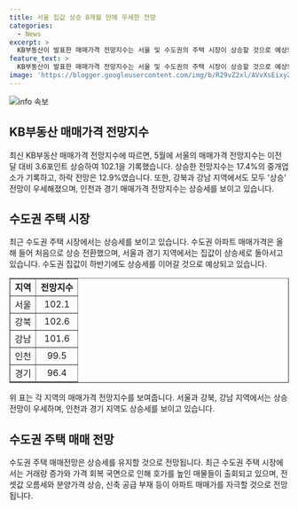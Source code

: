 ```yaml
---
title: 서울 집값 상승 8개월 만에 우세한 전망
categories:
  - News
excerpt: >
  KB부동산이 발표한 매매가격 전망지수는 서울 및 수도권의 주택 시장이 상승할 것으로 예상되고 있다고 보도되었다. 전망지수 상승에 따라 중개업소의 17.4%가 상승을 예상하며, 수도권 주요 지역에서도 집값이 상승세를 보이고 있다. 특히 하반기에는 경기 회복 추세와 공급 부족, 전월세 시장 불안으로 인해 수도권 집값이 상승세를 이어갈 것으로 예상되고 있다.
feature_text: >
  KB부동산이 발표한 매매가격 전망지수는 서울 및 수도권의 주택 시장이 상승할 것으로 예상되고 있다고 보도되었다. 전망지수 상승에 따라 중개업소의 17.4%가 상승을 예상하며, 수도권 주요 지역에서도 집값이 상승세를 보이고 있다. 특히 하반기에는 경기 회복 추세와 공급 부족, 전월세 시장 불안으로 인해 수도권 집값이 상승세를 이어갈 것으로 예상되고 있다.
image: 'https://blogger.googleusercontent.com/img/b/R29vZ2xl/AVvXsEixyZcFfHzMRdzZMjFBmAUKJYCLCGyLL1o632UiGVXcaFdKo_bkvkuCioo0uUKlGfBVcT3P84aROyZIXSBEx3Aw5nCQ3pTgDom1WDC4m8eifvWiAmWEEVb4x6G_l8C0QH225ldMjyaFvpxGEBGNO37VmDTDMHGhJPq73UglMfDca1-0aw/s1600/blogspot.png'
---
```


<p><img src="https://blogger.googleusercontent.com/img/b/R29vZ2xl/AVvXsEixyZcFfHzMRdzZMjFBmAUKJYCLCGyLL1o632UiGVXcaFdKo_bkvkuCioo0uUKlGfBVcT3P84aROyZIXSBEx3Aw5nCQ3pTgDom1WDC4m8eifvWiAmWEEVb4x6G_l8C0QH225ldMjyaFvpxGEBGNO37VmDTDMHGhJPq73UglMfDca1-0aw/s1600/blogspot.png" alt="info 속보" /></p>

<h2 data-ke-size="size26">KB부동산 매매가격 전망지수</h2>

<p data-ke-size="size16">최신 KB부동산 매매가격 전망지수에 따르면, 5월에 서울의 매매가격 전망지수는 이전 달 대비 3.6포인트 상승하여 102.1을 기록했습니다. 상승한 전망지수는 17.4%의 중개업소가 기록하고, 하락 전망은 12.9%였습니다. 또한, 강북과 강남 지역에서도 모두 '상승' 전망이 우세해졌으며, 인천과 경기 매매가격 전망지수는 상승세를 보이고 있습니다.</p>

<h2 data-ke-size="size26">수도권 주택 시장</h2>

<p data-ke-size="size16">최근 수도권 주택 시장에서는 상승세를 보이고 있습니다. 수도권 아파트 매매가격은 올해 들어 처음으로 상승 전환했으며, 서울과 경기 지역에서는 집값이 상승세로 돌아서고 있습니다. 수도권 집값이 하반기에도 상승세를 이어갈 것으로 예상되고 있습니다.</p>

<table style="width: 100%;" border="1">
<tbody>
<tr>
<td style="text-align: center; height: 17px;"><b>지역</b></td>
<td style="text-align: center; height: 17px;"><b>전망지수</b></td>
</tr>
<tr>
<td style="text-align: center; height: 17px;">서울</td>
<td style="text-align: center; height: 17px;">102.1</td>
</tr>
<tr>
<td style="text-align: center; height: 17px;">강북</td>
<td style="text-align: center; height: 17px;">102.6</td>
</tr>
<tr>
<td style="text-align: center; height: 17px;">강남</td>
<td style="text-align: center; height: 17px;">101.6</td>
</tr>
<tr>
<td style="text-align: center; height: 17px;">인천</td>
<td style="text-align: center; height: 17px;">99.5</td>
</tr>
<tr>
<td style="text-align: center; height: 17px;">경기</td>
<td style="text-align: center; height: 17px;">96.4</td>
</tr>
</tbody>
</table>

<p data-ke-size="size16">위 표는 각 지역의 매매가격 전망지수를 보여줍니다. 서울과 강북, 강남 지역에서는 상승 전망이 우세하며, 인천과 경기 지역도 상승세를 보이고 있습니다.</p> 

<h2 data-ke-size="size26">수도권 주택 매매 전망</h2>

<p data-ke-size="size16">수도권 주택 매매전망은 상승세를 유지할 것으로 전망됩니다. 최근 수도권 주택 시장에서는 거래량 증가와 가격 회복 국면으로 인해 호가를 높인 매물들이 출회되고 있으며, 전셋값 오름세와 분양가격 상승, 신축 공급 부재 등이 아파트 매매가를 자극할 것으로 전망됩니다.</p>

